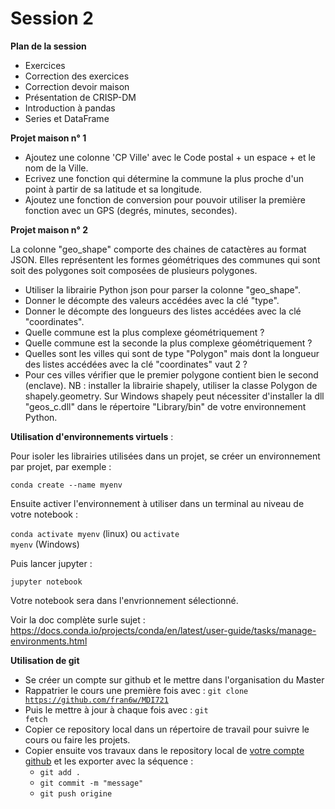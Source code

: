 # Session 2
**Plan de la session**

- Exercices
- Correction des exercices
- Correction devoir maison
- Présentation de CRISP-DM
- Introduction à pandas
- Series et DataFrame

**Projet maison n° 1**

- Ajoutez une colonne 'CP Ville' avec le Code postal + un espace + et le nom de la Ville.
- Ecrivez une fonction qui détermine la commune la plus proche d'un point à partir de sa latitude et sa longitude.
- Ajoutez une fonction de conversion pour pouvoir utiliser la première fonction avec un GPS (degrés, minutes, secondes).

**Projet maison n° 2**

La colonne "geo_shape" comporte des chaines de catactères au format  JSON. Elles représentent les formes géométriques des communes qui sont  soit des polygones soit composées de plusieurs polygones.

- Utiliser la librairie Python json pour parser la colonne "geo_shape".
- Donner le décompte des valeurs accédées avec la clé "type".
- Donner le décompte des longueurs des listes accédées avec la clé "coordinates".
- Quelle commune est la plus complexe géométriquement ?
- Quelle commune est la seconde la plus complexe géométriquement ?
- Quelles sont les villes qui sont de type "Polygon" mais dont la longueur des listes accédées avec la clé "coordinates" vaut 2 ?
- Pour ces villes vérifier que le premier polygone contient bien le  second (enclave). NB : installer la librairie shapely, utiliser la  classe Polygon de shapely.geometry. Sur Windows shapely peut nécessiter  d'installer la dll "geos_c.dll" dans le répertoire "Library/bin" de  votre environnement Python.

**Utilisation d'environnements virtuels** :

Pour isoler les librairies utilisées dans un projet, se créer un environnement par projet, par exemple :

<code>conda create --name myenv</code>

Ensuite activer l'environnement à utiliser dans un terminal au niveau de votre notebook :

<code>conda activate myenv</code> (linux) ou <code>activate myenv</code> (Windows)

Puis lancer jupyter :

<code>jupyter notebook</code>

Votre notebook sera dans l'envrionnement sélectionné.

Voir la doc complète surle sujet : https://docs.conda.io/projects/conda/en/latest/user-guide/tasks/manage-environments.html 

**Utilisation de git**

- Se créer un compte sur github et le mettre dans l'organisation du Master
- Rappatrier le cours une première fois avec : <code>git clone https://github.com/fran6w/MDI721</code>
- Puis le mettre à jour à chaque fois avec : <code>git fetch</code>
- Copier ce repository local dans un répertoire de travail pour suivre le cours ou faire les projets.
- Copier ensuite vos travaux dans le repository local de <u>votre compte github</u> et les exporter avec la séquence  :
  - <code>git add .</code>
  - <code>git commit -m "message"</code>
  - <code>git push origine</code>


